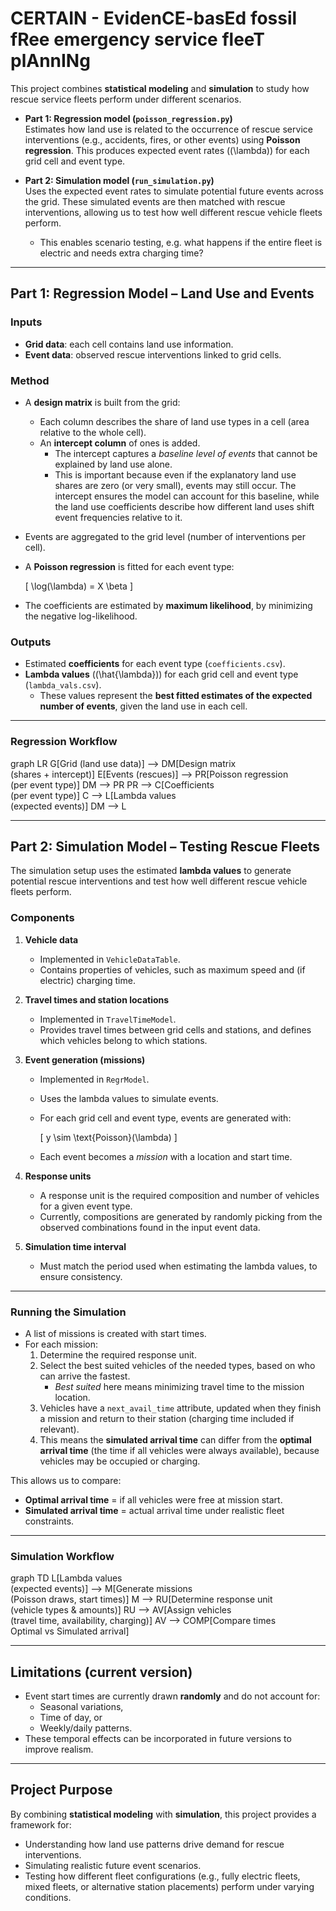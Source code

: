# CERTAIN - EvidenCE-basEd fossil fRee emergency service fleeT plAnnINg

This project combines **statistical modeling** and **simulation** to study how rescue service fleets perform under different scenarios.  

- **Part 1: Regression model (`poisson_regression.py`)**  
  Estimates how land use is related to the occurrence of rescue service interventions (e.g., accidents, fires, or other events) using **Poisson regression**. This produces expected event rates (\(\lambda\)) for each grid cell and event type.  

- **Part 2: Simulation model (`run_simulation.py`)**  
  Uses the expected event rates to simulate potential future events across the grid. These simulated events are then matched with rescue interventions, allowing us to test how well different rescue vehicle fleets perform.  
  - This enables scenario testing, e.g. what happens if the entire fleet is electric and needs extra charging time?  

---

## Part 1: Regression Model – Land Use and Events  

### Inputs  
- **Grid data**: each cell contains land use information.  
- **Event data**: observed rescue interventions linked to grid cells.  

### Method  
- A **design matrix** is built from the grid:  
  - Each column describes the share of land use types in a cell (area relative to the whole cell).  
  - An **intercept column** of ones is added.  
    - The intercept captures a *baseline level of events* that cannot be explained by land use alone.  
    - This is important because even if the explanatory land use shares are zero (or very small), events may still occur. The intercept ensures the model can account for this baseline, while the land use coefficients describe how different land uses shift event frequencies relative to it.  
- Events are aggregated to the grid level (number of interventions per cell).  
- A **Poisson regression** is fitted for each event type:  

  \[
  \log(\lambda) = X \beta
  \]

- The coefficients are estimated by **maximum likelihood**, by minimizing the negative log-likelihood.  

### Outputs  
- Estimated **coefficients** for each event type (`coefficients.csv`).  
- **Lambda values** (\(\hat{\lambda}\)) for each grid cell and event type (`lambda_vals.csv`).  
  - These values represent the **best fitted estimates of the expected number of events**, given the land use in each cell.  

---

### Regression Workflow  

graph LR
    G[Grid (land use data)] --> DM[Design matrix<br/>(shares + intercept)]
    E[Events (rescues)] --> PR[Poisson regression<br/>(per event type)]
    DM --> PR
    PR --> C[Coefficients<br/>(per event type)]
    C --> L[Lambda values<br/>(expected events)]
    DM --> L

---

## Part 2: Simulation Model – Testing Rescue Fleets  

The simulation setup uses the estimated **lambda values** to generate potential rescue interventions and test how well different rescue vehicle fleets perform.  

### Components  
1. **Vehicle data**  
   - Implemented in `VehicleDataTable`.  
   - Contains properties of vehicles, such as maximum speed and (if electric) charging time.  

2. **Travel times and station locations**  
   - Implemented in `TravelTimeModel`.  
   - Provides travel times between grid cells and stations, and defines which vehicles belong to which stations.  

3. **Event generation (missions)**  
   - Implemented in `RegrModel`.  
   - Uses the lambda values to simulate events.  
   - For each grid cell and event type, events are generated with:  

     \[
     y \sim \text{Poisson}(\lambda)
     \]

   - Each event becomes a *mission* with a location and start time.  

4. **Response units**  
   - A response unit is the required composition and number of vehicles for a given event type.  
   - Currently, compositions are generated by randomly picking from the observed combinations found in the input event data.  

5. **Simulation time interval**  
   - Must match the period used when estimating the lambda values, to ensure consistency.  

---

### Running the Simulation  

- A list of missions is created with start times.  
- For each mission:  
  1. Determine the required response unit.  
  2. Select the best suited vehicles of the needed types, based on who can arrive the fastest.  
     - *Best suited* here means minimizing travel time to the mission location.  
  3. Vehicles have a `next_avail_time` attribute, updated when they finish a mission and return to their station (charging time included if relevant).  
  4. This means the **simulated arrival time** can differ from the **optimal arrival time** (the time if all vehicles were always available), because vehicles may be occupied or charging.  

This allows us to compare:  
- **Optimal arrival time** = if all vehicles were free at mission start.  
- **Simulated arrival time** = actual arrival time under realistic fleet constraints.  

---

### Simulation Workflow  

graph TD
    L[Lambda values<br/>(expected events)] --> M[Generate missions<br/>(Poisson draws, start times)]
    M --> RU[Determine response unit<br/>(vehicle types & amounts)]
    RU --> AV[Assign vehicles<br/>(travel time, availability, charging)]
    AV --> COMP[Compare times<br/>Optimal vs Simulated arrival]

---

## Limitations (current version)  

- Event start times are currently drawn **randomly** and do not account for:  
  - Seasonal variations,  
  - Time of day, or  
  - Weekly/daily patterns.  
- These temporal effects can be incorporated in future versions to improve realism.  

---

## Project Purpose  

By combining **statistical modeling** with **simulation**, this project provides a framework for:  
- Understanding how land use patterns drive demand for rescue interventions.  
- Simulating realistic future event scenarios.  
- Testing how different fleet configurations (e.g., fully electric fleets, mixed fleets, or alternative station placements) perform under varying conditions.  
